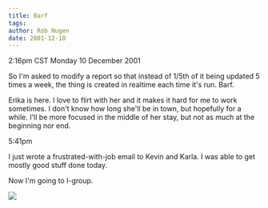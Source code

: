 ```yaml
---
title: Barf
tags: 
author: Rob Nugen
date: 2001-12-10
---
```


<title></title>
<p class=date>2:16pm CST Monday 10 December 2001</p>

<p>So I'm asked to modify a report so that instead of 1/5th of it
being updated 5 times a week, the thing is created in realtime each
time it's run.  Barf.</p>

<p>Erika is here.  I love to flirt with her and it makes it hard for
me to work sometimes.  I don't know how long she'll be in town, but
hopefully for a while.  I'll be more focused in the middle of her
stay, but not as much at the beginning nor end.</p>

<p class=date>5:41pm</p>

<p>I just wrote a frustrated-with-job email to Kevin and Karla.  I was
able to get mostly good stuff done today.</p>

<p>Now I'm going to I-group.  </p>

<p><img src='/images/rob/wL-ROB.gif'/></p>

